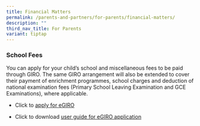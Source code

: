 ```yaml
---
title: Financial Matters
permalink: /parents-and-partners/for-parents/financial-matters/
description: ""
third_nav_title: For Parents
variant: tiptap
---
```

<h3><strong>School Fees</strong></h3>
<p>You can apply for your child’s&nbsp;school and miscellaneous fees&nbsp;to
be paid through GIRO. The same GIRO arrangement will also be extended to
cover their payment of enrichment programmes, school charges and deduction
of national examination fees (Primary School Leaving Examination and GCE
Examinations), where applicable.</p>
<ul>
<li>
<p>Click to&nbsp;<a href="https://www.moe.gov.sg/financial-matters/fees/egiro" rel="noopener noreferrer nofollow" target="_blank">apply for eGIRO</a>
</p>
</li>
<li>
<p>Click to download&nbsp;<a href="/files/egiro_user_guide_updated_4Sep2023.pdf" rel="noopener noreferrer nofollow" target="_blank">user guide for eGIRO application</a>
</p>
</li>
</ul>
<p></p>